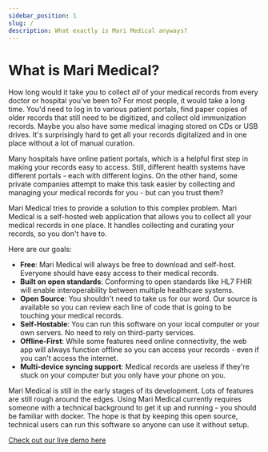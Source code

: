 ```yaml
---
sidebar_position: 1
slug: /
description: What exactly is Mari Medical anyways?
---
```


# What is Mari Medical?

How long would it take you to collect _all_ of your medical records from every doctor or hospital you've been to? For most people, it would take a long time. You'd need to log in to various patient portals, find paper copies of older records that still need to be digitized, and collect old immunization records. Maybe you also have some medical imaging stored on CDs or USB drives. It's surprisingly hard to get all your records digitalized and in one place without a lot of manual curation.

Many hospitals have online patient portals, which is a helpful first step in making your records easy to access. Still, different health systems have different portals - each with different logins. On the other hand, some private companies attempt to make this task easier by collecting and managing your medical records for you - but can you trust them?

Mari Medical tries to provide a solution to this complex problem. Mari Medical is a self-hosted web application that allows you to collect all your medical records in one place. It handles collecting and curating your records, so you don't have to.

Here are our goals:

- **Free**: Mari Medical will always be free to download and self-host. Everyone should have easy access to their medical records.
- **Built on open standards**: Conforming to open standards like HL7 FHIR will enable interoperability between multiple healthcare systems.
- **Open Source**: You shouldn't need to take us for our word. Our source is available so you can review each line of code that is going to be touching your medical records.
- **Self-Hostable**: You can run this software on your local computer or your own servers. No need to rely on third-party services.
- **Offline-First**: While some features need online connectivity, the web app will always function offline so you can access your records - even if you can't access the internet.
- **Multi-device syncing support**: Medical records are useless if they're stuck on your computer but you only have your phone on you.

Mari Medical is still in the early stages of its development. Lots of features are still rough around the edges. Using Mari Medical currently requires someone with a technical background to get it up and running - you should be familiar with docker. The hope is that by keeping this open source, technical users can run this software so anyone can use it without setup.

[Check out our live demo here](https://medical.mari.casa)
